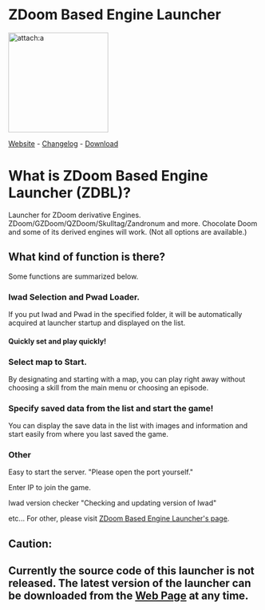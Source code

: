 # ZDoom Based Engine Launcher
<img src="http://www.geocities.jp/masato_382/ZDBL/image/screen-en.png" alt="attach:a" title="attach:a" width="200" height="200">


[Website](http://www.geocities.jp/masato_382/ZDBL/) - [Changelog](http://www.geocities.jp/masato_382/ZDBL/Changelog/) - [Download](http://www.geocities.jp/masato_382/ZDBL/en_us/)

# What is ZDoom Based Engine Launcher (ZDBL)?
Launcher for ZDoom derivative Engines. ZDoom/GZDoom/QZDoom/Skulltag/Zandronum and more. 
Chocolate Doom and some of its derived engines will work. (Not all options are available.)

## What kind of function is there? 
Some functions are summarized below.

### Iwad Selection and Pwad Loader.
If you put Iwad and Pwad in the specified folder, it will be automatically acquired at launcher startup and displayed on the list.
#### Quickly set and play quickly!

### Select map to Start.
By designating and starting with a map, you can play right away without choosing a skill from the main menu or choosing an episode.

### Specify saved data from the list and start the game!
You can display the save data in the list with images and information and start easily from where you last saved the game.

### Other
Easy to start the server.
"Please open the port yourself."

Enter IP to join the game.

Iwad version checker
"Checking and updating version of Iwad"

etc...
For other, please visit [ZDoom Based Engine Launcher's page](http://www.geocities.jp/masato_382/ZDBL/en_us/).

## Caution:
## Currently the source code of this launcher is not released. The latest version of the launcher can be downloaded from the [Web Page](http://www.geocities.jp/masato_382/ZDBL/en_us/) at any time.
